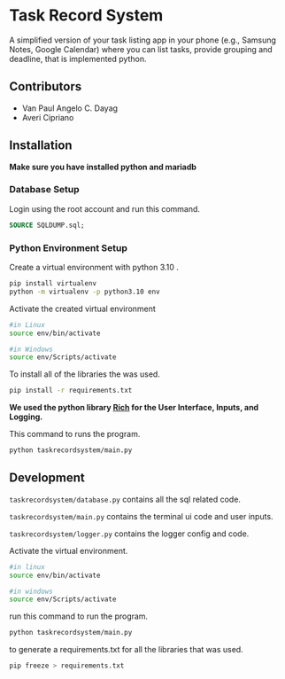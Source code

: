 # Task Record System

A simplified version of your task listing app in your phone (e.g., Samsung Notes, Google Calendar) where you can list tasks, provide grouping and deadline, that is implemented python.

## Contributors

- Van Paul Angelo C. Dayag
- Averi Cipriano

## Installation

**Make sure you have installed python and mariadb**

### Database Setup

Login using the root account and run this command.

```sql
SOURCE SQLDUMP.sql;
```

### Python Environment Setup

Create a virtual environment with python 3.10 .

```bash
pip install virtualenv
python -m virtualenv -p python3.10 env
```

Activate the created virtual environment

```bash
#in Linux
source env/bin/activate

#in Windows
source env/Scripts/activate
```

To install all of the libraries the was used.

```bash
pip install -r requirements.txt
```

**We used the python library [Rich](https://github.com/Textualize/rich) for the User Interface, Inputs, and Logging.**

This command to runs the program.

```bash
python taskrecordsystem/main.py
```

## Development

`taskrecordsystem/database.py` contains all the sql related code.

`taskrecordsystem/main.py` contains the terminal ui code and user inputs.

`taskrecordsystem/logger.py` contains the logger config and code.

Activate the virtual environment.

```bash
#in linux
source env/bin/activate

#in windows
source env/Scripts/activate
```

run this command to run the program.

```bash
python taskrecordsystem/main.py
```

to generate a requirements.txt for all the libraries that was used.

```bash
pip freeze > requirements.txt
```